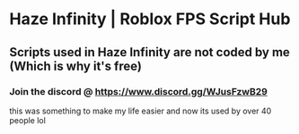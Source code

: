 # Haze Infinity | Roblox FPS Script Hub
## Scripts used in Haze Infinity are not coded by me (Which is why it's free)
### Join the discord @ https://www.discord.gg/WJusFzwB29
this was something to make my life easier and now its used by over 40 people lol
